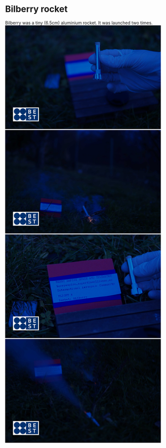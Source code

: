 # Bilberry rocket
Bilberry was a tiny (6.5cm) aluminium rocket.
It was launched two times.
![Bilberry picture 1](./rocket1.jpg)
![Bilberry picture 2](./rocket2.jpg)
![Bilberry picture 3](./rocket3.jpg)
![Bilberry picture 4](./rocket4.jpg)
